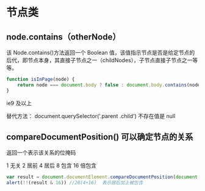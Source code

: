 # 节点类

## node.contains（otherNode）

该 Node.contains()方法返回一个 Boolean 值，该值指示节点是否是给定节点的后代，即节点本身，其直接子节点之一（childNodes），子节点直接子节点之一等等。

```js
function isInPage(node) {
	return node === document.body ? false : document.body.contains(node)
}
```

ie9 及以上

替代方法： document.querySelector('.parent .child') 不存在值是 null

## compareDocumentPosition() 可以确定节点的关系

返回一个表示该关系的位掩码

1 无关 2 居前 4 居后 8 包含 16 倍包含

```js
var result = document.documentElement.compareDocumentPosition(document.body)
alert(!!(result & 16)) //20(4+16)  表示居后加上被包含
```
